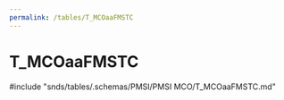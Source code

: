 ```yaml
---
permalink: /tables/T_MCOaaFMSTC
---
```

# T\_MCOaaFMSTC
<!-- SPDX-License-Identifier: MPL-2.0 -->

<!-- ATTENTION : Ne pas supprimer ou modifier la ligne ci-dessous -->
#include "snds/tables/.schemas/PMSI/PMSI MCO/T_MCOaaFMSTC.md"
<!-- ATTENTION : Ne pas supprimer ou modifier la ligne ci-dessus -->

